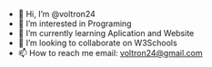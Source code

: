 - 👋 Hi, I’m @voltron24
- 👀 I’m interested in Programing
- 🌱 I’m currently learning Aplication and Website
- 💞️ I’m looking to collaborate on W3Schools
- 📫 How to reach me email: voltron24@gmail.com

<!---
voltron24/voltron24 is a ✨ special ✨ repository because its `README.md` (this file) appears on your GitHub profile.
You can click the Preview link to take a look at your changes.
--->
